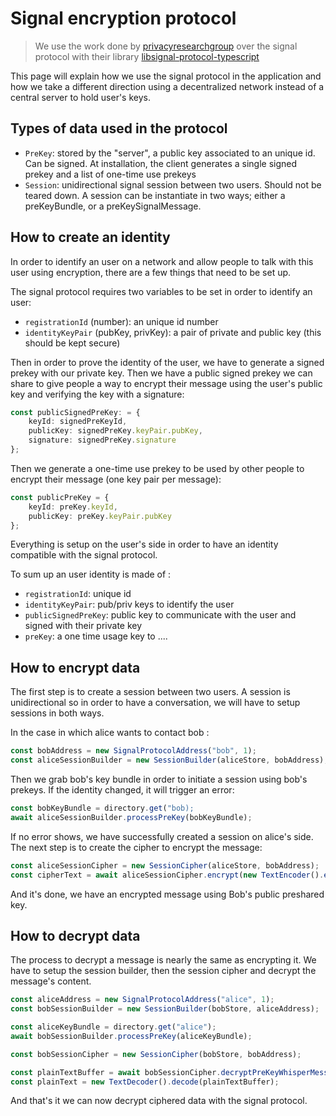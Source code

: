 # Signal encryption protocol

> We use the work done by [privacyresearchgroup](https://github.com/privacyresearchgroup) over the signal protocol with their library [libsignal-protocol-typescript](https://github.com/privacyresearchgroup/libsignal-protocol-typescript)

This page will explain how we use the signal protocol in the application and how we take a different direction using a decentralized network instead of a central server to hold user's keys.

## Types of data used in the protocol

-   `PreKey`: stored by the "server", a public key associated to an unique id. Can be signed. At installation, the client generates a single signed prekey and a list of one-time use prekeys
-   `Session`: unidirectional signal session between two users. Should not be teared down. A session can be instantiate in two ways; either a preKeyBundle, or a preKeySignalMessage.

## How to create an identity

In order to identify an user on a network and allow people to talk with this user using encryption, there are a few things that need to be set up.

The signal protocol requires two variables to be set in order to identify an user:

-   `registrationId` (number): an unique id number
-   `identityKeyPair` (pubKey, privKey): a pair of private and public key (this should be kept secure)

Then in order to prove the identity of the user, we have to generate a signed prekey with our private key. Then we have a public signed prekey we can share to give people a way to encrypt their message using the user's public key and verifying the key with a signature:

```ts
const publicSignedPreKey: = {
    keyId: signedPreKeyId,
    publicKey: signedPreKey.keyPair.pubKey,
    signature: signedPreKey.signature
};
```

Then we generate a one-time use prekey to be used by other people to encrypt their message (one key pair per message):

```ts
const publicPreKey = {
	keyId: preKey.keyId,
	publicKey: preKey.keyPair.pubKey
};
```

Everything is setup on the user's side in order to have an identity compatible with the signal protocol.

To sum up an user identity is made of :

-   `registrationId`: unique id
-   `identityKeyPair`: pub/priv keys to identify the user
-   `publicSignedPreKey`: public key to communicate with the user and signed with their private key
-   `preKey`: a one time usage key to ....

## How to encrypt data

The first step is to create a session between two users. A session is unidirectional so in order to have a conversation, we will have to setup sessions in both ways.

In the case in which alice wants to contact bob :

```ts
const bobAddress = new SignalProtocolAddress("bob", 1);
const aliceSessionBuilder = new SessionBuilder(aliceStore, bobAddress);
```

Then we grab bob's key bundle in order to initiate a session using bob's prekeys. If the identity changed, it will trigger an error:

```ts
const bobKeyBundle = directory.get("bob);
await aliceSessionBuilder.processPreKey(bobKeyBundle);
```

If no error shows, we have successfully created a session on alice's side. The next step is to create the cipher to encrypt the message:

```ts
const aliceSessionCipher = new SessionCipher(aliceStore, bobAddress);
const cipherText = await aliceSessionCipher.encrypt(new TextEncoder().encode("Hello bob!").buffer);
```

And it's done, we have an encrypted message using Bob's public preshared key.

## How to decrypt data

The process to decrypt a message is nearly the same as encrypting it. We have to setup the session builder, then the session cipher and decrypt the message's content.

```ts
const aliceAddress = new SignalProtocolAddress("alice", 1);
const bobSessionBuilder = new SessionBuilder(bobStore, aliceAddress);

const aliceKeyBundle = directory.get("alice");
await bobSessionBuilder.processPreKey(aliceKeyBundle);

const bobSessionCipher = new SessionCipher(bobStore, bobAddress);

const plainTextBuffer = await bobSessionCipher.decryptPreKeyWhisperMessage(message.body);
const plainText = new TextDecoder().decode(plainTextBuffer);
```

And that's it we can now decrypt ciphered data with the signal protocol.
